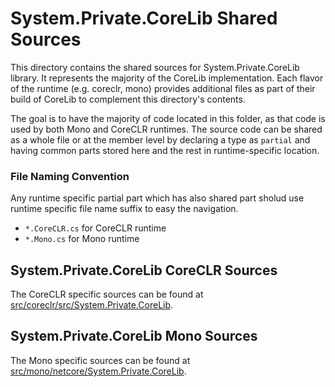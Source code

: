 # System.Private.CoreLib Shared Sources

This directory contains the shared sources for System.Private.CoreLib library. It represents the majority of the CoreLib implementation.  Each flavor of the runtime (e.g. coreclr, mono) provides additional files as part of their build of CoreLib to complement this directory's contents.

The goal is to have the majority of code located in this folder, as that code is used by both Mono and CoreCLR runtimes. The source code can be shared as a whole file or at the member level by declaring a type as `partial` and having common parts stored here and the rest in runtime-specific location.

### File Naming Convention

Any runtime specific partial part which has also shared part sholud use runtime specific file name suffix to easy the navigation.

* `*.CoreCLR.cs` for CoreCLR runtime
* `*.Mono.cs` for Mono runtime

## System.Private.CoreLib CoreCLR Sources

The CoreCLR specific sources can be found at [src/coreclr/src/System.Private.CoreLib](../../../coreclr/src/System.Private.CoreLib/).

## System.Private.CoreLib Mono Sources

The Mono specific sources can be found at [src/mono/netcore/System.Private.CoreLib](../../../mono/netcore/System.Private.CoreLib/).
